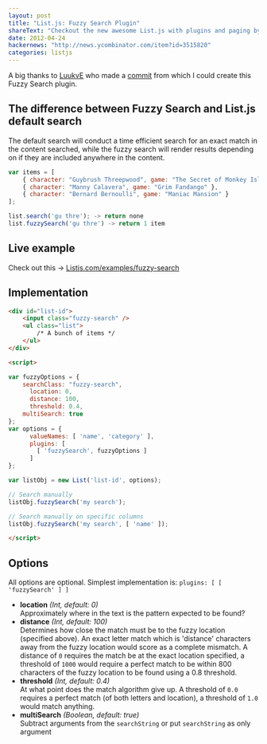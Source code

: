 ```yaml
---
layout: post
title: "List.js: Fuzzy Search Plugin"
shareText: "Checkout the new awesome List.js with plugins and paging by @javve"
date: 2012-04-24
hackernews: "http://news.ycombinator.com/item?id=3515820"
categories: listjs
---
```


A big thanks to [LuukvE](https://github.com/LuukvE) who made a [commit](https://github.com/LuukvE/list/commit/a75b6ef5649c5fb4232a40ef2f5191d0b57e1ede) from which I could
create this Fuzzy Search plugin.

## The difference between Fuzzy Search and List.js default search
The default search will conduct a time efficient search for an exact match in the content searched, while the fuzzy search will render results depending on if they are included anywhere in the content.

``` javascript
var items = [
    { character: "Guybrush Threepwood", game: "The Secret of Monkey Island" },
    { character: "Manny Calavera", game: "Grim Fandango" },
    { character: "Bernard Bernoulli", game: "Maniac Mansion" }
];

list.search('gu thre'); -> return none
list.fuzzySearch('gu thre') -> return 1 item
```

## Live example
Check out this -> [Listjs.com/examples/fuzzy-search](http://listjs.com/examples/fuzzy-search.html)

## Implementation 
``` html
<div id="list-id">
	<input class="fuzzy-search" />
	<ul class="list">
		/* A bunch of items */
	</ul>
</div>

<script>

var fuzzyOptions = {
    searchClass: "fuzzy-search",
	  location: 0,
	  distance: 100,
	  threshold: 0.4,
    multiSearch: true
};
var options = {
	  valueNames: [ 'name', 'category' ],
	  plugins: [
        [ 'fuzzySearch', fuzzyOptions ]
	  ]
};

var listObj = new List('list-id', options);

// Search manually 
listObj.fuzzySearch('my search');

// Search manually on specific columns
listObj.fuzzySearch('my search', [ 'name' ]);

</script>
```

## Options
All options are optional. Simplest implementation is: `plugins: [ [ 'fuzzySearch' ] ]`

* **location** _(Int, default: 0)_  
Approximately where in the text is the pattern expected to be found?
* **distance** _(Int, default: 100)_  
Determines how close the match must be to the fuzzy location (specified above). An exact letter match which is 'distance' characters away from the fuzzy location would score as a complete mismatch. A distance of `0` requires the match be at the exact location specified, a threshold of `1000` would require a perfect match to be within 800 characters of the fuzzy location to be found using a 0.8 threshold.
* **threshold** _(Int, default: 0.4)_  
At what point does the match algorithm give up. A threshold of `0.0` requires a perfect match (of both letters and location), a threshold of `1.0` would match anything.
* **multiSearch** _(Boolean, default: true)_  
Subtract arguments from the `searchString` or put `searchString` as only argument